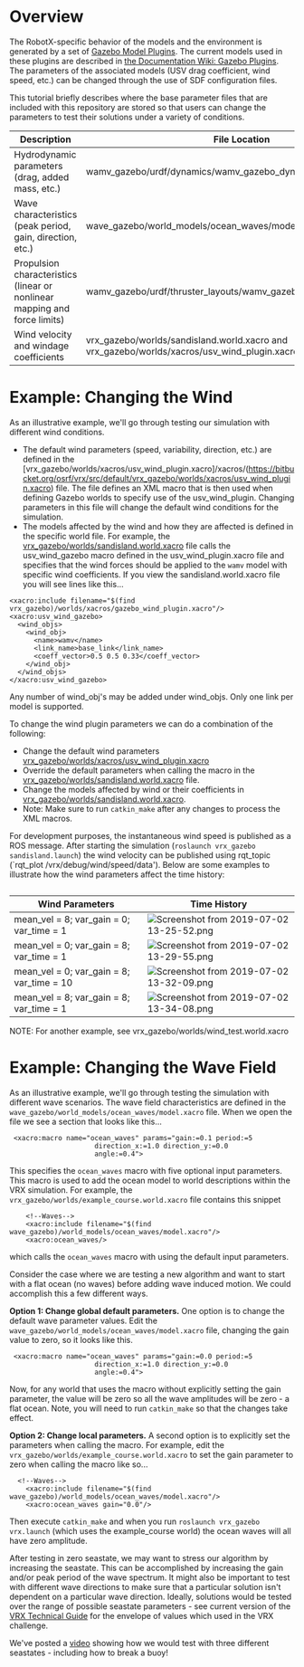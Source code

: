 # Overview #

The RobotX-specific behavior of the models and the environment is generated by a set of [Gazebo Model Plugins](http://gazebosim.org/tutorials?tut=plugins_hello_world).  The current models used in these plugins are described in [the Documentation Wiki: Gazebo Plugins](https://bitbucket.org/osrf/vrx/wiki/VRXGazeboPlugins).  The parameters of the associated models (USV drag coefficient, wind speed, etc.) can be changed through the use of SDF configuration files.

This tutorial briefly describes where the base parameter files that are included with this repository are stored so that users can change the parameters to test their solutions under a variety of conditions.

| Description | File Location | Notes |
|-------------|---------------|------ |
| Hydrodynamic parameters (drag, added mass, etc.) | wamv_gazebo/urdf/dynamics/wamv_gazebo_dynamics_plugin.xacro | Current parameters based on FAU Publication https://doi.org/10.1016/j.oceaneng.2016.09.037 |
| Wave characteristics (peak period, gain, direction, etc.) | wave_gazebo/world_models/ocean_waves/model.xacro | See current version of the [VRX Technical Guide](https://bitbucket.org/osrf/vrx/wiki/documentation) for the envelope of values which used in the VRX challenge. |
| Propulsion characteristics (linear or nonlinear mapping and force limits) | wamv_gazebo/urdf/thruster_layouts/wamv_gazebo_thruster_config.xacro | Nonlinear mapping is based on experimental results from FAU https://doi.org/10.1016/j.oceaneng.2016.09.037 |
| Wind velocity and windage coefficients | vrx_gazebo/worlds/sandisland.world.xacro and vrx_gazebo/worlds/xacros/usv_wind_plugin.xacro | Windage coefficeints from same FAU report https://doi.org/10.1016/j.oceaneng.2016.09.037 |



# Example: Changing the Wind #
As an illustrative example, we'll go through testing our simulation with different wind conditions.  

 * The default wind parameters (speed, variability, direction, etc.) are defined in the [vrx_gazebo/worlds/xacros/usv_wind_plugin.xacro]/xacros/(https://bitbucket.org/osrf/vrx/src/default/vrx_gazebo/worlds/xacros/usv_wind_plugin.xacro) file.  The file defines an XML macro that is then used when defining Gazebo worlds to specify use of the usv_wind_plugin.  Changing parameters in this file will change the default wind conditions for the simulation.
 * The models affected by the wind and how they are affected is defined in the specific world file.  For example, the [vrx_gazebo/worlds/sandisland.world.xacro](https://bitbucket.org/osrf/vrx/src/default/vrx_gazebo/worlds/sandisland.world.xacro) file calls the usv_wind_gazebo macro defined in the usv_wind_plugin.xacro file and specifies that the wind forces should be applied to the `wamv` model with specific wind coefficients. If you view the sandisland.world.xacro file you will see lines like this...

```
<xacro:include filename="$(find vrx_gazebo)/worlds/xacros/gazebo_wind_plugin.xacro"/>
<xacro:usv_wind_gazebo>
  <wind_objs>
    <wind_obj>         
      <name>wamv</name>
      <link_name>base_link</link_name>
      <coeff_vector>0.5 0.5 0.33</coeff_vector>
    </wind_obj>
  </wind_objs>
</xacro:usv_wind_gazebo>
```
Any number of wind_obj's may be added under wind_objs. Only one link per model is supported.

To change the wind plugin parameters we can do a combination of the following:

 * Change the default wind parameters [vrx_gazebo/worlds/xacros/usv_wind_plugin.xacro](https://bitbucket.org/osrf/vrx/src/default/vrx_gazebo/worlds/xacros/usv_wind_plugin.xacro)
 * Override the default parameters when calling the macro in the [vrx_gazebo/worlds/sandisland.world.xacro](https://bitbucket.org/osrf/vrx/src/default/vrx_gazebo/worlds/sandisland.world.xacro) file.
 * Change the models affected by wind or their coefficients in [vrx_gazebo/worlds/sandisland.world.xacro](https://bitbucket.org/osrf/vrx/src/default/vrx_gazebo/worlds/sandisland.world.xacro).
 * Note: Make sure to run `catkin_make` after any changes to process the XML macros.

For development purposes, the instantaneous wind speed is published as a ROS message.  After starting the simulation (`roslaunch vrx_gazebo sandisland.launch`) the wind velocity can be published using rqt_topic (`rqt_plot /vrx/debug/wind/speed/data').  Below are some examples to illustrate how the wind parameters affect the time history:

## 
| Wind Parameters | Time History |
|-----------------|--------------|
| mean_vel = 8; var_gain = 0; var_time = 1 | ![Screenshot from 2019-07-02 13-25-52.png](https://bitbucket.org/repo/BgXLzgM/images/4044523634-Screenshot%20from%202019-07-02%2013-25-52.png) |
| mean_vel = 0; var_gain = 8; var_time = 1 | ![Screenshot from 2019-07-02 13-29-55.png](https://bitbucket.org/repo/BgXLzgM/images/1790020888-Screenshot%20from%202019-07-02%2013-29-55.png) |
| mean_vel = 0; var_gain = 8; var_time = 10 | ![Screenshot from 2019-07-02 13-32-09.png](https://bitbucket.org/repo/BgXLzgM/images/2800119210-Screenshot%20from%202019-07-02%2013-32-09.png) |
| mean_vel = 8; var_gain = 8; var_time = 1 | ![Screenshot from 2019-07-02 13-34-08.png](https://bitbucket.org/repo/BgXLzgM/images/1533815556-Screenshot%20from%202019-07-02%2013-34-08.png) |

NOTE: For another example, see vrx_gazebo/worlds/wind_test.world.xacro

# Example: Changing the Wave Field #

As an illustrative example, we'll go through testing the simulation with different wave scenarios.  The wave field characteristics are defined in the `wave_gazebo/world_models/ocean_waves/model.xacro` file.  When we open the file we see a section that looks like this...

```
 <xacro:macro name="ocean_waves" params="gain:=0.1 period:=5
                     direction_x:=1.0 direction_y:=0.0
                     angle:=0.4">
```

This specifies the `ocean_waves` macro with five optional input parameters.  This macro is used to add the ocean model to world descriptions within the VRX simulation.  For example, the `vrx_gazebo/worlds/example_course.world.xacro` file contains this snippet

```
    <!--Waves-->
    <xacro:include filename="$(find wave_gazebo)/world_models/ocean_waves/model.xacro"/>
    <xacro:ocean_waves/>
```

which calls the `ocean_waves` macro with using the default input parameters. 

Consider the case where we are testing a new algorithm and want to start with a flat ocean (no waves) before adding wave induced motion.  We could accomplish this a few different ways.

**Option 1: Change global default parameters.** One option is to change the default wave parameter values.  Edit the `wave_gazebo/world_models/ocean_waves/model.xacro` file, changing the gain value to zero, so it looks like this.  
```
 <xacro:macro name="ocean_waves" params="gain:=0.0 period:=5
                     direction_x:=1.0 direction_y:=0.0
                     angle:=0.4">
```
Now, for any world that uses the macro without explicitly setting the gain parameter, the value will be zero so all the wave amplitudes will be zero - a flat ocean.  Note, you will need to run `catkin_make` so that the changes take effect. 

**Option 2: Change local parameters.**  A second option is to explicitly set the parameters when calling the macro.  For example, edit the `vrx_gazebo/worlds/example_course.world.xacro` to set the gain parameter to zero when calling the macro like so...
```
  <!--Waves-->
    <xacro:include filename="$(find wave_gazebo)/world_models/ocean_waves/model.xacro"/>
    <xacro:ocean_waves gain="0.0"/>
```
Then execute `catkin_make` and when you run `roslaunch vrx_gazebo vrx.launch` (which uses the example_course world) the ocean waves will all have zero amplitude. 

After testing in zero seastate, we may want to stress our algorithm by increasing the seastate.  This can be accomplished by increasing the gain and/or peak period of the wave spectrum.  It might also be important to test with different wave directions to make sure that a particular solution isn't dependent on a particular wave direction.  Ideally, solutions would be tested over the range of possible seastate parameters - see current version of the [VRX Technical Guide](https://bitbucket.org/osrf/vrx/wiki/documentation) for the envelope of values which used in the VRX challenge.

We've posted a [video](https://vimeo.com/257586610) showing how we would test with three different seastates - including how to break a buoy!